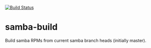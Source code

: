 [![Build Status](https://ci.centos.org/buildStatus/icon?job=gluster_nightly-samba-rpm-builds)](https://ci.centos.org/view/Gluster/job/gluster_nightly-samba-rpm-builds/)

# samba-build

Build samba RPMs from current samba branch heads (initially master).
